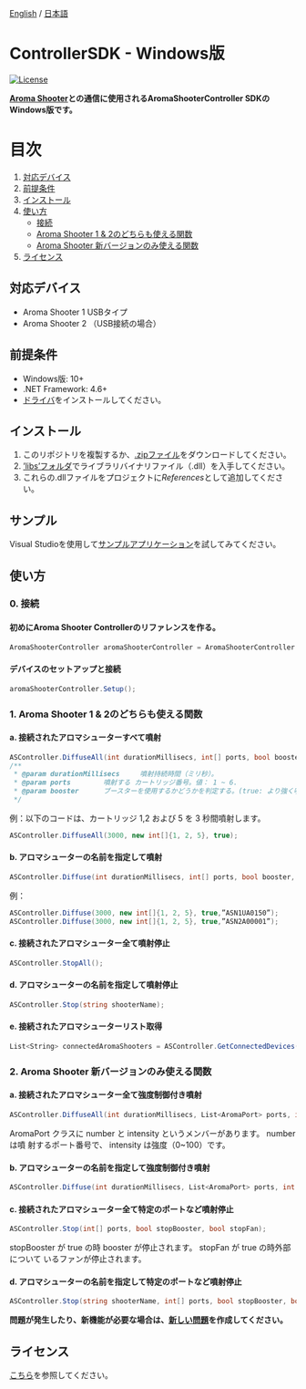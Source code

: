 [English](https://github.com/aromajoin/controller-sdk-windows) / [日本語](README-JP.md)

# ControllerSDK - Windows版

[![License](https://img.shields.io/badge/license-Apache%202-4EB1BA.svg?style=flat-square)](https://www.apache.org/licenses/LICENSE-2.0.html)

**[Aroma Shooter](https://aromajoin.com/products/aroma-shooter)との通信に使用されるAromaShooterController SDKのWindows版です。**

# 目次
1. [対応デバイス](#対応デバイス)  
2. [前提条件](#前提条件)
3. [インストール](#インストール)
4. [使い方](https://github.com/aromajoin/controller-sdk-windows/blob/master/README-JP.md#使い方)
    * [接続](https://github.com/aromajoin/controller-sdk-windows/blob/master/README-JP.md#0-接続)
    * [Aroma Shooter 1 & 2のどちらも使える関数](https://github.com/aromajoin/controller-sdk-windows/blob/master/README-JP.md#1-aroma-shooter-1--2のどちらも使える関数)
    * [Aroma Shooter 新バージョンのみ使える関数](https://github.com/aromajoin/controller-sdk-windows/blob/master/README-JP.md#2-aroma-shooter-新バージョンのみ使える関数)
5. [ライセンス](https://github.com/aromajoin/controller-sdk-windows/blob/master/README-JP.md#ライセンス)

## 対応デバイス
* Aroma Shooter 1 USBタイプ
* Aroma Shooter 2 （USB接続の場合）

## 前提条件
* Windows版: 10+
* .NET Framework: 4.6+
* [ドライバ](http://www.ftdichip.com/Drivers/CDM/CDM21224_Setup.zip)をインストールしてください。

## インストール  
1. このリポジトリを複製するか、[.zipファイル](https://github.com/aromajoin/controller-sdk-windows/releases/)をダウンロードしてください。
2. [’libs’フォルダ](https://github.com/aromajoin/controller-sdk-windows/tree/master/libs)でライブラリバイナリファイル（.dll）を入手してください。
3. これらの.dllファイルをプロジェクトに*References*として追加してください。  

## サンプル
Visual Studioを使用して[サンプルアプリケーション](https://github.com/aromajoin/controller-sdk-windows/tree/master/sample)を試してみてください。

## 使い方

### 0. 接続

#### 初めにAroma Shooter Controllerのリファレンスを作る。
```C#
AromaShooterController aromaShooterController = AromaShooterController.SharedInstance;
```
#### デバイスのセットアップと接続
```C#
aromaShooterController.Setup();
```
### 1. Aroma Shooter 1 & 2のどちらも使える関数

#### a. 接続されたアロマシューターすべて噴射
```C#
ASController.DiffuseAll(int durationMillisecs, int[] ports, bool booster);
/**
 * @param durationMillisecs     噴射持続時間（ミリ秒）。
 * @param ports        噴射する カートリッジ番号。値： 1 ~ 6.
 * @param booster      ブースターを使用するかどうかを判定する。(true: より強く噴射する , false: より弱く噴射する )
 */
```
例：以下のコードは、カートリッジ 1,2 および 5 を 3 秒間噴射します。
```C#
ASController.DiffuseAll(3000, new int[]{1, 2, 5}, true);
```
#### b. アロマシューターの名前を指定して噴射
```C#
ASController.Diffuse(int durationMillisecs, int[] ports, bool booster, string shooterName);
```
例：
```C#
ASController.Diffuse(3000, new int[]{1, 2, 5}, true,”ASN1UA0150”);
ASController.Diffuse(3000, new int[]{1, 2, 5}, true,”ASN2A00001”);
```
#### c. 接続されたアロマシューター全て噴射停止
```C#
ASController.StopAll();
```

#### d.   アロマシューターの名前を指定して噴射停止  
```C#
ASController.Stop(string shooterName);
```

#### e. 接続されたアロマシューターリスト取得

```C#
List<String> connectedAromaShooters = ASController.GetConnectedDevices();
```

### 2. Aroma Shooter 新バージョンのみ使える関数

#### a. 接続されたアロマシューター全て強度制御付き噴射
```C#
ASController.DiffuseAll(int durationMillisecs, List<AromaPort> ports, int boosterIntensity, int fanIntensity);
```

AromaPort クラスに number と intensity というメンバーがあります。 number は噴
射するポート番号で、 intensity は強度（0~100）です。

#### b. アロマシューターの名前を指定して強度制御付き噴射
```C#
ASController.Diffuse(int durationMillisecs, List<AromaPort> ports, int boosterIntensity, int fanIntensity, string shooterName);
```

#### c. 接続されたアロマシューター全て特定のポートなど噴射停止
```C#
ASController.Stop(int[] ports, bool stopBooster, bool stopFan);
```

stopBooster が true の時 booster が停止されます。 stopFan が true の時外部について
いるファンが停止されます。

#### d. アロマシューターの名前を指定して特定のポートなど噴射停止
```C#
ASController.Stop(string shooterName, int[] ports, bool stopBooster, bool stopFan);	
```
**問題が発生したり、新機能が必要な場合は、[新しい問題](https://github.com/aromajoin/controller-sdk-windows/issues)を作成してください。**

## ライセンス

[こちら](https://github.com/aromajoin/controller-sdk-windows/blob/master/LICENSE.md)を参照してください。

